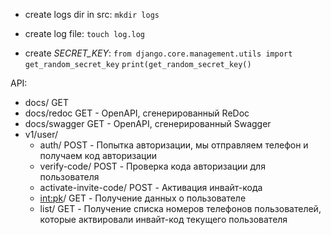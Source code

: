 - create logs dir in src:
```mkdir logs```

- create log file:
```touch log.log```

- create *SECRET_KEY*:
```from django.core.management.utils import get_random_secret_key```
```print(get_random_secret_key()```

API:
- docs/ GET 
- docs/redoc GET - OpenAPI, сгенерированный ReDoc
- docs/swagger GET - OpenAPI, сгенерированный Swagger
- v1/user/
    - auth/ POST - Попытка авторизации, мы отправляем телефон и получаем код авторизации
    - verify-code/ POST - Проверка кода авторизации для пользователя 
    - activate-invite-code/ POST - Активация инвайт-кода 
    - <int:pk>/ GET - Получение данных о пользователе
    - list/ GET - Получение списка номеров телефонов пользователей,
    которые актвировали инвайт-код текущего пользователя
